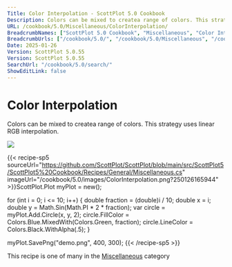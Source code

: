 ```yaml
---
Title: Color Interpolation - ScottPlot 5.0 Cookbook
Description: Colors can be mixed to createa range of colors. This strategy uses linear RGB interpolation.
URL: /cookbook/5.0/Miscellaneous/ColorInterpolation/
BreadcrumbNames: ["ScottPlot 5.0 Cookbook", "Miscellaneous", "Color Interpolation"]
BreadcrumbUrls: ["/cookbook/5.0/", "/cookbook/5.0/Miscellaneous", "/cookbook/5.0/Miscellaneous/ColorInterpolation"]
Date: 2025-01-26
Version: ScottPlot 5.0.55
Version: ScottPlot 5.0.55
SearchUrl: "/cookbook/5.0/search/"
ShowEditLink: false
---
```



<div class='d-flex align-items-center mt-5'>
<h1 class='me-2 text-dark my-0 border-0'>Color Interpolation</h1>
</div>

Colors can be mixed to createa range of colors. This strategy uses linear RGB interpolation.

[![](/cookbook/5.0/images/ColorInterpolation.png?250126165944)](/cookbook/5.0/images/ColorInterpolation.png?250126165944)

{{< recipe-sp5 sourceUrl="https://github.com/ScottPlot/ScottPlot/blob/main/src/ScottPlot5/ScottPlot5%20Cookbook/Recipes/General/Miscellaneous.cs" imageUrl="/cookbook/5.0/images/ColorInterpolation.png?250126165944" >}}ScottPlot.Plot myPlot = new();

for (int i = 0; i &lt;= 10; i++)
{
    double fraction = (double)i / 10;
    double x = i;
    double y = Math.Sin(Math.PI * 2 * fraction);
    var circle = myPlot.Add.Circle(x, y, 2);
    circle.FillColor = Colors.Blue.MixedWith(Colors.Green, fraction);
    circle.LineColor = Colors.Black.WithAlpha(.5);
}

myPlot.SavePng("demo.png", 400, 300);
{{< /recipe-sp5 >}}

<div class='my-5 text-center'>This recipe is one of many in the <a href='/cookbook/5.0/Miscellaneous'>Miscellaneous</a> category</div>


